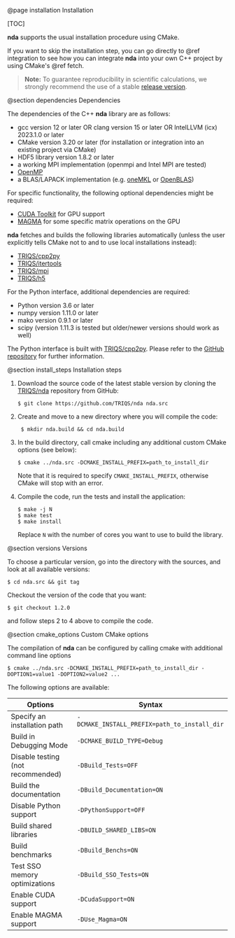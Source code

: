 @page installation Installation

[TOC]

**nda** supports the usual installation procedure using CMake.

If you want to skip the installation step, you can go directly to @ref integration to see how you can integrate
**nda** into your own C++ project by using CMake's @ref fetch.

> **Note:** To guarantee reproducibility in scientific calculations, we strongly recommend the use of a stable
> [release version](https://github.com/TRIQS/nda/releases).


@section dependencies Dependencies

The dependencies of the C++ **nda** library are as follows:

* gcc version 12 or later OR clang version 15 or later OR IntelLLVM (icx) 2023.1.0 or later
* CMake version 3.20 or later (for installation or integration into an existing project via CMake)
* HDF5 library version 1.8.2 or later
* a working MPI implementation (openmpi and Intel MPI are tested)
* [OpenMP](https://www.openmp.org/)
* a BLAS/LAPACK implementation (e.g. [oneMKL](https://www.intel.com/content/www/us/en/developer/tools/oneapi/onemkl.html#gs.9vs16x) or
[OpenBLAS](https://www.openblas.net/))

For specific functionality, the following optional dependencies might be required:

* [CUDA Toolkit](https://developer.nvidia.com/cuda-toolkit) for GPU support
* [MAGMA](https://icl.utk.edu/magma/) for some specific matrix operations on the GPU

**nda** fetches and builds the following libraries automatically (unless the user explicitly tells
CMake not to and to use local installations instead):

* [TRIQS/cpp2py](https://github.com/TRIQS/cpp2py)
* [TRIQS/itertools](https://github.com/TRIQS/itertools)
* [TRIQS/mpi](https://github.com/TRIQS/mpi)
* [TRIQS/h5](https://github.com/TRIQS/h5)

For the Python interface, additional dependencies are required:

* Python version 3.6 or later
* numpy version 1.11.0 or later
* mako version 0.9.1 or later
* scipy (version 1.11.3 is tested but older/newer versions should work as well)

The Python interface is built with [TRIQS/cpp2py](https://github.com/TRIQS/cpp2py).
Please refer to the [GitHub repository](https://github.com/TRIQS/cpp2py) for further information.


@section install_steps Installation steps

1. Download the source code of the latest stable version by cloning the [TRIQS/nda](https://github.com/triqs/nda)
repository from GitHub:

    ```console
    $ git clone https://github.com/TRIQS/nda nda.src
    ```

2. Create and move to a new directory where you will compile the code:

    ```console
     $ mkdir nda.build && cd nda.build
    ```

3. In the build directory, call cmake including any additional custom CMake options (see below):

    ```console
    $ cmake ../nda.src -DCMAKE_INSTALL_PREFIX=path_to_install_dir
    ```

    Note that it is required to specify ``CMAKE_INSTALL_PREFIX``, otherwise CMake will stop with an error.

4. Compile the code, run the tests and install the application:

    ```console
    $ make -j N
    $ make test
    $ make install
    ```

    Replace `N` with the number of cores you want to use to build the library.


@section versions Versions

To choose a particular version, go into the directory with the sources, and look at all available versions:

```console
$ cd nda.src && git tag
```

Checkout the version of the code that you want:

```console
$ git checkout 1.2.0
```

and follow steps 2 to 4 above to compile the code.


@section cmake_options Custom CMake options

The compilation of **nda** can be configured by calling cmake with additional command line options

```console
$ cmake ../nda.src -DCMAKE_INSTALL_PREFIX=path_to_install_dir -DOPTION1=value1 -DOPTION2=value2 ...
```

The following options are available:

| Options                                 | Syntax                                            |
|-----------------------------------------|---------------------------------------------------|
| Specify an installation path            | ``-DCMAKE_INSTALL_PREFIX=path_to_install_dir``    |
| Build in Debugging Mode                 | ``-DCMAKE_BUILD_TYPE=Debug``                      |
| Disable testing (not recommended)       | ``-DBuild_Tests=OFF``                             |
| Build the documentation                 | ``-DBuild_Documentation=ON``                      |
| Disable Python support                  | ``-DPythonSupport=OFF``                           |
| Build shared libraries                  | ``-DBUILD_SHARED_LIBS=ON``                        |
| Build benchmarks                        | ``-DBuild_Benchs=ON``                             |
| Test SSO memory optimizations           | ``-DBuild_SSO_Tests=ON``                          |
| Enable CUDA support                     | ``-DCudaSupport=ON``                              |
| Enable MAGMA support                    | ``-DUse_Magma=ON``                                |

